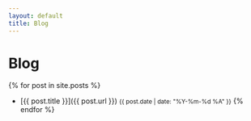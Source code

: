 ```yaml
---
layout: default
title: Blog
---
```


# Blog

{% for post in site.posts %}
- [{{ post.title }}]({{ post.url }}) <small>{{ post.date | date: "%Y-%m-%d %A" }}</small>
{% endfor %}